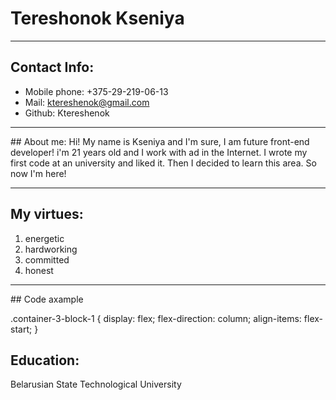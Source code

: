 # Tereshonok Kseniya
***
## Contact Info:
* Mobile phone: +375-29-219-06-13
* Mail: ktereshenok@gmail.com
* Github: Ktereshenok
***
## About me:
Hi! My name is Kseniya and I'm sure, I am future front-end developer! i'm 21 years old and I work with ad in the Internet. I wrote my first code at an university and liked it. Then I decided to learn this area. So now I'm here!
***
## My virtues:
1. energetic
2. hardworking
3. committed
4. honest
***
## Code axample

.container-3-block-1 {
         display: flex;
         flex-direction: column;
align-items: flex-start; }

## Education:
Belarusian State Technological University